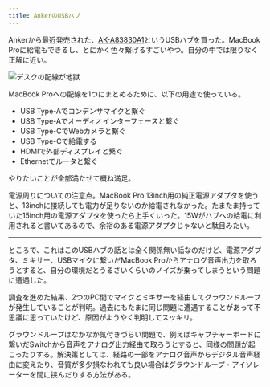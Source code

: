 ```yaml
---
title: AnkerのUSBハブ
---
```


Ankerから最近発売された、[AK-A83830A1](https://www.amazon.co.jp/dp/B087TB7YM7)というUSBハブを買った。MacBook Proに給電もできるし、とにかく色々繋げるすごいやつ。自分の中では限りなく正解に近い。

![](/images/2020-09-19-anker-usb-hub.jpg "デスクの配線が地獄")

MacBook Proへの配線を1つにまとめるために、以下の用途で使っている。

- USB Type-Aでコンデンサマイクと繋ぐ
- USB Type-Aでオーディオインターフェースと繋ぐ
- USB Type-CでWebカメラと繋ぐ
- USB Type-Cで給電する
- HDMIで外部ディスプレイと繋ぐ
- Ethernetでルータと繋ぐ

やりたいことが全部満たせて概ね満足。

電源周りについての注意点。MacBook Pro 13inch用の純正電源アダプタを使うと、13inchに接続しても電力が足りないのか給電されなかった。たまたま持っていた15inch用の電源アダプタを使ったら上手くいった。15Wがハブへの給電に利用されると書いてあるので、余裕のある電源アダプタじゃないと駄目みたい。

---

ところで、これはこのUSBハブの話とは全く関係無い話なのだけど、電源アダプタ、ミキサー、USBマイクに繋いだMacBook Proからアナログ音声出力を取ろうとすると、自分の環境だとうるさいくらいのノイズが乗ってしまうという問題に遭遇した。

調査を進めた結果、2つのPC間でマイクとミキサーを経由してグラウンドループが発生していることが判明。過去にもたまに同じ問題に遭遇することがあって不思議に思っていたけど、原因がようやく判明してスッキリ。

グラウンドループはなかなか気付きづらい問題で、例えばキャプチャーボードに繋いだSwitchから音声をアナログ出力経由で取ろうとすると、同様の問題が起こったりする。解決策としては、経路の一部をアナログ音声からデジタル音声経由に変えたり、音質が多少損なわれても良い場合はグラウンドループ・アイソレーターを間に挟んだりする方法がある。
